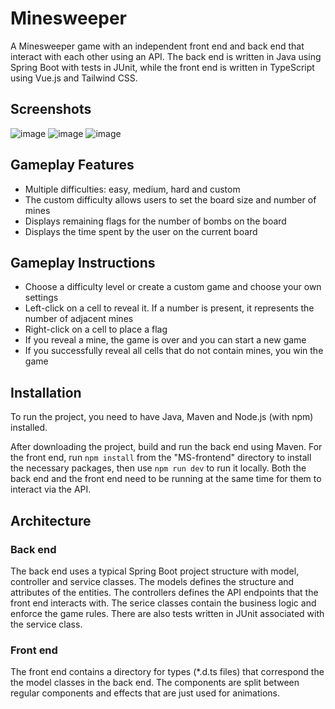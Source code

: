 # Minesweeper

A Minesweeper game with an independent front end and back end that interact with each other using an API. The back end is written in Java using Spring Boot with tests in JUnit, while the front end is written in TypeScript using Vue.js and Tailwind CSS.

## Screenshots

![image](https://github.com/TylerSyme/Minesweeper/assets/26509184/105d6d57-2270-4e4e-ae19-5253daed9793)
![image](https://github.com/TylerSyme/Minesweeper/assets/26509184/cd2a5d4f-7db1-4406-adb7-e7c229068160)
![image](https://github.com/TylerSyme/Minesweeper/assets/26509184/4a392f8f-c6ba-409a-a894-ba9df844d183)

## Gameplay Features

- Multiple difficulties: easy, medium, hard and custom
- The custom difficulty allows users to set the board size and number of mines
- Displays remaining flags for the number of bombs on the board
- Displays the time spent by the user on the current board

## Gameplay Instructions

- Choose a difficulty level or create a custom game and choose your own settings
- Left-click on a cell to reveal it. If a number is present, it represents the number of adjacent mines
- Right-click on a cell to place a flag
- If you reveal a mine, the game is over and you can start a new game
- If you successfully reveal all cells that do not contain mines, you win the game

## Installation

To run the project, you need to have Java, Maven and Node.js (with npm) installed.

After downloading the project, build and run the back end using Maven. For the front end, run `npm install` from the "MS-frontend" directory to install the necessary packages, then use `npm run dev` to run it locally. Both the back end and the front end need to be running at the same time for them to interact via the API.

## Architecture

### Back end

The back end uses a typical Spring Boot project structure with model, controller and service classes. The models defines the structure and attributes of the entities. The controllers defines the API endpoints that the front end interacts with. The serice classes contain the business logic and enforce the game rules. There are also tests written in JUnit associated with the service class.

### Front end

The front end contains a directory for types (*.d.ts files) that correspond the the model classes in the back end. The components are split between regular components and effects that are just used for animations.
